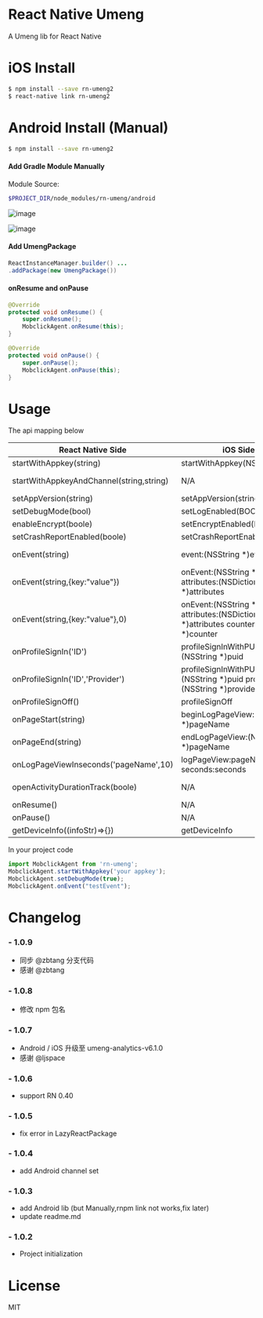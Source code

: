 # React Native Umeng

A Umeng lib for React Native

# iOS Install

```bash
$ npm install --save rn-umeng2
$ react-native link rn-umeng2
```

# Android Install (Manual)

```bash
$ npm install --save rn-umeng2
```

#### Add Gradle Module Manually

Module Source:

```bash
$PROJECT_DIR/node_modules/rn-umeng/android
```

![image](https://raw.githubusercontent.com/Kennytian/rn-umeng/master/screenshots/screenshot0.png)

![image](https://raw.githubusercontent.com/Kennytian/rn-umeng/master/screenshots/screenshot1.png)

#### Add UmengPackage

```java
ReactInstanceManager.builder() ...
.addPackage(new UmengPackage())
```

#### onResume and onPause
```java
@Override
protected void onResume() {
	super.onResume();
	MobclickAgent.onResume(this);
}

@Override
protected void onPause() {
	super.onPause();
	MobclickAgent.onPause(this);
}
```

# Usage

The api mapping below

React Native Side        | iOS Side           | Android Side   
--------------------------|---------------------|-----------------------
startWithAppkey(string)   | startWithAppkey(NSString)   | AnalyticsConfig.setAppkey(String appkey)
startWithAppkeyAndChannel(string,string)   | N/A   | UMAnalyticsConfig(Context context, String appkey, String channelId)  
setAppVersion(string)     | setAppVersion(string)       | Not need to set it
setDebugMode(bool)        | setLogEnabled(BOOL)         | MobclickAgent.setDebugMode( true )  
enableEncrypt(boole)      | setEncryptEnabled(BOOL)          | AnalyticsConfig.enableEncrypt(boolean enable)   
setCrashReportEnabled(boole)      | setCrashReportEnabled(BOOL)           | MobclickAgent.setCatchUncaughtExceptions(false)
onEvent(string)      |event:(NSString *)eventId           | MobclickAgent.onEvent(Context context, String eventId)
onEvent(string,{key:"value"})      | onEvent:(NSString *)eventId attributes:(NSDictionary *)attributes           | MobclickAgent.onEvent(Context context, String eventId, HashMap map)
onEvent(string,{key:"value"},0)    | onEvent:(NSString *)eventId attributes:(NSDictionary *)attributes counter:(NSString *)counter           | MobclickAgent.onEventValue(Context context, String id, Map<String,String> m, int du)
onProfileSignIn('ID')      | profileSignInWithPUID:(NSString *)puid           | onProfileSignIn(String ID)
onProfileSignIn('ID','Provider')      | profileSignInWithPUID:(NSString *)puid provider:(NSString *)provider           | onProfileSignIn(String Provider, String ID)
onProfileSignOff()      | profileSignOff           | onProfileSignOff()
onPageStart(string)      | beginLogPageView:(NSString *)pageName           | MobclickAgent.onPageStart(String pageName)
onPageEnd(string)      | endLogPageView:(NSString *)pageName           | MobclickAgent.onPageEnd(String pageName)
onLogPageViewInseconds('pageName',10)      | logPageView:pageName seconds:seconds          | N/A
openActivityDurationTrack(boole)      |  N/A           | MobclickAgent.openActivityDurationTrack(boolean value)
onResume()      | N/A           | MobclickAgent.onResume()
onPause()      | N/A            | MobclickAgent.onPause()
getDeviceInfo((infoStr)=>{})      | getDeviceInfo           | getDeviceInfo

In your project code

```javascript
import MobclickAgent from 'rn-umeng';
MobclickAgent.startWithAppkey('your appkey');
MobclickAgent.setDebugMode(true);
MobclickAgent.onEvent("testEvent");
```

# Changelog

### - 1.0.9
 - 同步 @zbtang 分支代码
 - 感谢 @zbtang

### - 1.0.8
 - 修改 npm 包名 

### - 1.0.7
 - Android / iOS 升级至 umeng-analytics-v6.1.0
 - 感谢 @ljspace

### - 1.0.6
 - support RN 0.40

### - 1.0.5

 - fix error in LazyReactPackage

### - 1.0.4

 - add Android channel set

### - 1.0.3

 - add Android lib (but Manually,rnpm link not works,fix later)
 - update readme.md


### - 1.0.2
 - Project initialization

# License
MIT


